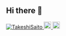 ## Hi there 👋
<p align="left">
  <a href="https://github.com/TakeshiSaito/TakeshiSaito/">
    <img src="https://komarev.com/ghpvc/?username=TakeshiSaito" alt="TakeshiSaito" />
  </a>
  <a href="http://twitter.com/TakeshiSaito_TA">
    <img height="20" src="https://img.shields.io/twitter/follow/TakeshiSaito_TA?label=Twitter&logo=twitter&style=flat" />
  </a>
  <a href="https://github.com/TakeshiSaito">
    <img height="20" src="https://img.shields.io/github/followers/TakeshiSaito?label=follow&logo=github&style=flat" />
  </a>
</p>
